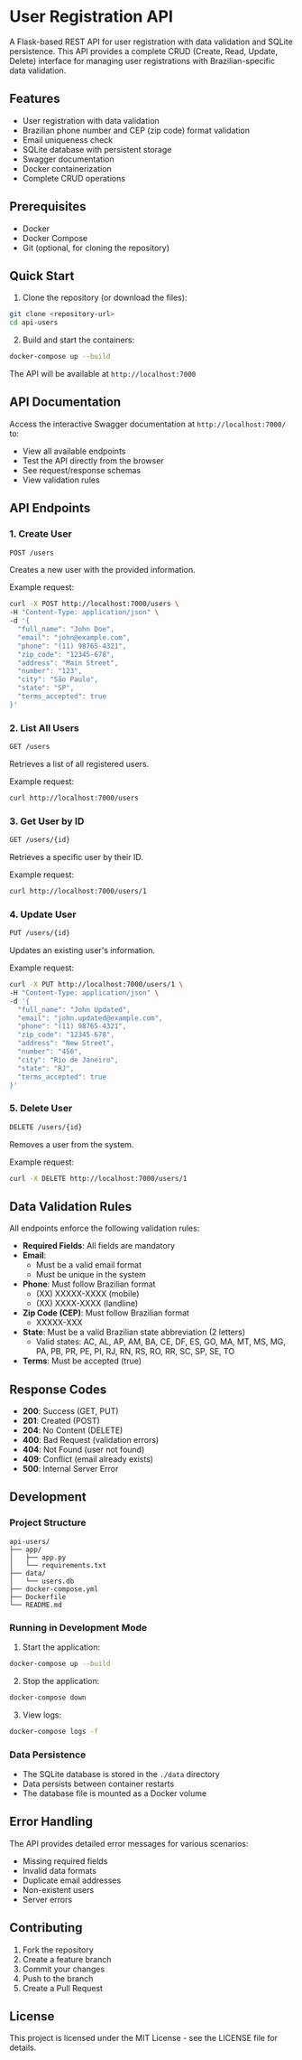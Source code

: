 # User Registration API

A Flask-based REST API for user registration with data validation and SQLite persistence. This API provides a complete CRUD (Create, Read, Update, Delete) interface for managing user registrations with Brazilian-specific data validation.

## Features

- User registration with data validation
- Brazilian phone number and CEP (zip code) format validation
- Email uniqueness check
- SQLite database with persistent storage
- Swagger documentation
- Docker containerization
- Complete CRUD operations

## Prerequisites

- Docker
- Docker Compose
- Git (optional, for cloning the repository)

## Quick Start

1. Clone the repository (or download the files):
```bash
git clone <repository-url>
cd api-users
```

2. Build and start the containers:
```bash
docker-compose up --build
```

The API will be available at `http://localhost:7000`

## API Documentation

Access the interactive Swagger documentation at `http://localhost:7000/` to:
- View all available endpoints
- Test the API directly from the browser
- See request/response schemas
- View validation rules

## API Endpoints

### 1. Create User
```bash
POST /users
```

Creates a new user with the provided information.

Example request:
```bash
curl -X POST http://localhost:7000/users \
-H "Content-Type: application/json" \
-d '{
  "full_name": "John Doe",
  "email": "john@example.com",
  "phone": "(11) 98765-4321",
  "zip_code": "12345-678",
  "address": "Main Street",
  "number": "123",
  "city": "São Paulo",
  "state": "SP",
  "terms_accepted": true
}'
```

### 2. List All Users
```bash
GET /users
```

Retrieves a list of all registered users.

Example request:
```bash
curl http://localhost:7000/users
```

### 3. Get User by ID
```bash
GET /users/{id}
```

Retrieves a specific user by their ID.

Example request:
```bash
curl http://localhost:7000/users/1
```

### 4. Update User
```bash
PUT /users/{id}
```

Updates an existing user's information.

Example request:
```bash
curl -X PUT http://localhost:7000/users/1 \
-H "Content-Type: application/json" \
-d '{
  "full_name": "John Updated",
  "email": "john.updated@example.com",
  "phone": "(11) 98765-4321",
  "zip_code": "12345-678",
  "address": "New Street",
  "number": "456",
  "city": "Rio de Janeiro",
  "state": "RJ",
  "terms_accepted": true
}'
```

### 5. Delete User
```bash
DELETE /users/{id}
```

Removes a user from the system.

Example request:
```bash
curl -X DELETE http://localhost:7000/users/1
```

## Data Validation Rules

All endpoints enforce the following validation rules:

- **Required Fields**: All fields are mandatory
- **Email**:
  - Must be a valid email format
  - Must be unique in the system
- **Phone**: Must follow Brazilian format
  - (XX) XXXXX-XXXX (mobile)
  - (XX) XXXX-XXXX (landline)
- **Zip Code (CEP)**: Must follow Brazilian format
  - XXXXX-XXX
- **State**: Must be a valid Brazilian state abbreviation (2 letters)
  - Valid states: AC, AL, AP, AM, BA, CE, DF, ES, GO, MA, MT, MS, MG, PA, PB, PR, PE, PI, RJ, RN, RS, RO, RR, SC, SP, SE, TO
- **Terms**: Must be accepted (true)

## Response Codes

- **200**: Success (GET, PUT)
- **201**: Created (POST)
- **204**: No Content (DELETE)
- **400**: Bad Request (validation errors)
- **404**: Not Found (user not found)
- **409**: Conflict (email already exists)
- **500**: Internal Server Error

## Development

### Project Structure
```
api-users/
├── app/
│   ├── app.py
│   └── requirements.txt
├── data/
│   └── users.db
├── docker-compose.yml
├── Dockerfile
└── README.md
```

### Running in Development Mode

1. Start the application:
```bash
docker-compose up --build
```

2. Stop the application:
```bash
docker-compose down
```

3. View logs:
```bash
docker-compose logs -f
```

### Data Persistence

- The SQLite database is stored in the `./data` directory
- Data persists between container restarts
- The database file is mounted as a Docker volume

## Error Handling

The API provides detailed error messages for various scenarios:

- Missing required fields
- Invalid data formats
- Duplicate email addresses
- Non-existent users
- Server errors

## Contributing

1. Fork the repository
2. Create a feature branch
3. Commit your changes
4. Push to the branch
5. Create a Pull Request

## License

This project is licensed under the MIT License - see the LICENSE file for details. 